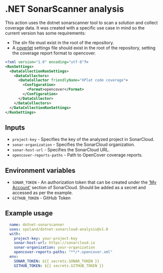# .NET SonarScanner analysis

This action uses the dotnet sonarscanner tool to scan a solution and collect coverage data. It was created with a specific use case in mind so the current version has some requirements:

* The sln file must exist in the root of the repository.
* A [coverlet](https://github.com/coverlet-coverage/coverlet) settings file should exist in the root of the repository, setting the coverage report format to opencover.

```xml
<?xml version="1.0" encoding="utf-8"?>
<RunSettings>
  <DataCollectionRunSettings>
    <DataCollectors>
      <DataCollector friendlyName="XPlat code coverage">
        <Configuration>
          <Format>opencover</Format>
        </Configuration>
      </DataCollector>
    </DataCollectors>
  </DataCollectionRunSettings>
</RunSettings>
```

## Inputs

* `project-key` - Specifies the key of the analyzed project in SonarCloud.
* `sonar-organization` - Specifies the SonarCloud organization.
* `sonar-host-url` - Specifies the SonarCloud URL.
* `opencover-reports-paths` - Path to OpenCover coverage reports.

## Environment variables

* `SONAR_TOKEN` - An authorization token that can be created under the ['My Account'](https://sonarcloud.io/account/security) section of SonarCloud. Should be added as a secret and accessed as per the example.
* `GITHUB_TOKEN` - GitHub Token

## Example usage

``` yaml
  name: dotnet-sonarscanner
  uses: spoland/dotnet-sonarcloud-analysis@v1.0
  with:
    project-key: your-project-key
    sonar-host-url: https://sonarcloud.io
    sonar-organization: your-organization
    opencover-reports-paths: "**/*.opencover.xml"
  env:
    SONAR_TOKEN: ${{ secrets.SONAR_TOKEN }}
    GITHUB_TOKEN: ${{ secrets.GITHUB_TOKEN }}
  ```
